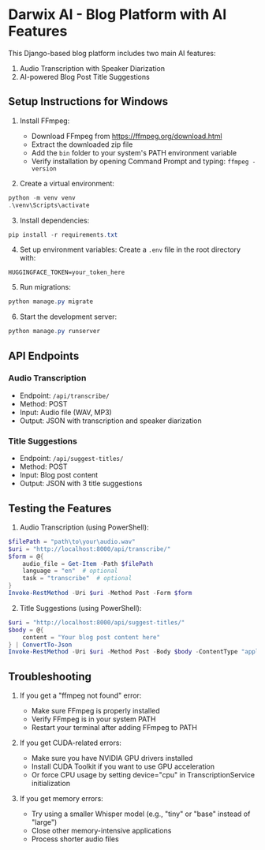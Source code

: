 # Darwix AI - Blog Platform with AI Features

This Django-based blog platform includes two main AI features:
1. Audio Transcription with Speaker Diarization
2. AI-powered Blog Post Title Suggestions

## Setup Instructions for Windows

1. Install FFmpeg:
   - Download FFmpeg from https://ffmpeg.org/download.html
   - Extract the downloaded zip file
   - Add the `bin` folder to your system's PATH environment variable
   - Verify installation by opening Command Prompt and typing: `ffmpeg -version`

2. Create a virtual environment:
```powershell
python -m venv venv
.\venv\Scripts\activate
```

3. Install dependencies:
```powershell
pip install -r requirements.txt
```

4. Set up environment variables:
Create a `.env` file in the root directory with:
```
HUGGINGFACE_TOKEN=your_token_here
```

5. Run migrations:
```powershell
python manage.py migrate
```

6. Start the development server:
```powershell
python manage.py runserver
```

## API Endpoints

### Audio Transcription
- Endpoint: `/api/transcribe/`
- Method: POST
- Input: Audio file (WAV, MP3)
- Output: JSON with transcription and speaker diarization

### Title Suggestions
- Endpoint: `/api/suggest-titles/`
- Method: POST
- Input: Blog post content
- Output: JSON with 3 title suggestions

## Testing the Features

1. Audio Transcription (using PowerShell):
```powershell
$filePath = "path\to\your\audio.wav"
$uri = "http://localhost:8000/api/transcribe/"
$form = @{
    audio_file = Get-Item -Path $filePath
    language = "en"  # optional
    task = "transcribe"  # optional
}
Invoke-RestMethod -Uri $uri -Method Post -Form $form
```

2. Title Suggestions (using PowerShell):
```powershell
$uri = "http://localhost:8000/api/suggest-titles/"
$body = @{
    content = "Your blog post content here"
} | ConvertTo-Json
Invoke-RestMethod -Uri $uri -Method Post -Body $body -ContentType "application/json"
```

## Troubleshooting

1. If you get a "ffmpeg not found" error:
   - Make sure FFmpeg is properly installed
   - Verify FFmpeg is in your system PATH
   - Restart your terminal after adding FFmpeg to PATH

2. If you get CUDA-related errors:
   - Make sure you have NVIDIA GPU drivers installed
   - Install CUDA Toolkit if you want to use GPU acceleration
   - Or force CPU usage by setting device="cpu" in TranscriptionService initialization

3. If you get memory errors:
   - Try using a smaller Whisper model (e.g., "tiny" or "base" instead of "large")
   - Close other memory-intensive applications
   - Process shorter audio files